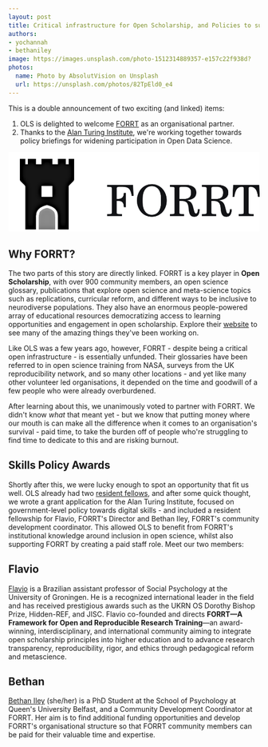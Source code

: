 ```yaml
---
layout: post
title: Critical infrastructure for Open Scholarship, and Policies to support wider participation in open data science
authors:
- yochannah
- bethaniley
image: https://images.unsplash.com/photo-1512314889357-e157c22f938d?
photos:
  name: Photo by AbsolutVision on Unsplash
  url: https://unsplash.com/photos/82TpEld0_e4
---
```



This is a double announcement of two exciting (and linked) items: 

1. OLS is delighted to welcome [FORRT](https://forrt.org/) as an organisational partner. 
2. Thanks to the [Alan Turing Institute](https://www.turing.ac.uk/), we're working together towards policy briefings for widening participation in Open Data Science. 

![A black and white logo of FORRT. The image comprises of a black fort/castle, with the word "FORRT" written in black letters next to it.](/images/2023-08-23-FORRT-logo.svg)

## Why FORRT?
The two parts of this story are directly linked. FORRT is a key player in **Open Scholarship**, with over 900 community members, an open science glossary, publications that explore open science and meta-science topics such as replications, curricular reform, and different ways to be inclusive to neurodiverse populations. They also have an enormous people-powered array of educational resources democratizing access to learning opportunities and engagement in open scholarship. Explore their [website](https://forrt.org/) to see many of the amazing things they've been working on.

Like OLS was a few years ago, however, FORRT - despite being a critical open infrastructure - is essentially unfunded. Their glossaries have been referred to in open science training from NASA, surveys from the UK reproducibility network, and so many other locations - and yet like many other volunteer led organisations, it depended on the time and goodwill of a few people who were already overburdened. 

After learning about this, we unanimously voted to partner with FORRT. We didn't know _what_ that meant yet - but we know that putting money where our mouth is can make all the difference when it comes to an organisation's survival - paid time, to take the burden off of people who're struggling to find time to dedicate to this and are risking burnout. 

## Skills Policy Awards

Shortly after this, we were lucky enough to spot an opportunity that fit us well. OLS already had two [resident fellows](https://openlifesci.org/posts/2022/12/14/OLS-Fellowships/), and after some quick thought, we wrote a grant application for the Alan Turing Institute, focused on government-level policy towards digital skills - and included a resident fellowship for Flavio, FORRT's Director and Bethan Iley, FORRT's community development coordinator. This allowed OLS to benefit from FORRT's institutional knowledge around inclusion in open science, whilst also supporting FORRT by creating a paid staff role. Meet our two members: 

## Flavio

[Flavio](https://github.com/flavioazevedo) is a Brazilian assistant professor of Social Psychology at the University of Groningen. He is a recognized international leader in the field and has received prestigious awards such as the UKRN OS Dorothy Bishop Prize, Hidden-REF, and JISC. Flavio co-founded and directs **FORRT—A Framework for Open and Reproducible Research Training**—an award-winning, interdisciplinary, and international community aiming to integrate open scholarship principles into higher education and to advance research transparency, reproducibility, rigor, and ethics through pedagogical reform and metascience.

## Bethan 

[Bethan Iley](https://github.com/bethaniley) (she/her) is a PhD Student at the School of Psychology at Queen's University Belfast, and a Community Development Coordinator at FORRT. Her aim is to find additional funding opportunities and develop FORRT's organisational structure so that FORRT community members can be paid for their valuable time and expertise.
